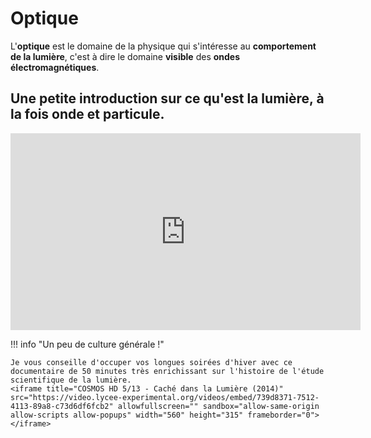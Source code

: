 # Optique

L'**optique** est le domaine de la physique qui s'intéresse au **comportement de la lumière**, c'est à dire le domaine **visible** des **ondes électromagnétiques**.

## Une petite introduction sur ce qu'est la lumière, à la fois onde et particule.

<iframe title="La Lumière" src="https://video.lycee-experimental.org/videos/embed/b3a7b405-7c5c-4b05-a82e-0d2d9f1d0da3" allowfullscreen="" sandbox="allow-same-origin allow-scripts allow-popups" width="560" height="315" frameborder="0"></iframe>



!!! info "Un peu de culture générale !"

    Je vous conseille d'occuper vos longues soirées d'hiver avec ce documentaire de 50 minutes très enrichissant sur l'histoire de l'étude scientifique de la lumière. 
    <iframe title="COSMOS HD 5/13 - Caché dans la Lumière (2014)" src="https://video.lycee-experimental.org/videos/embed/739d8371-7512-4113-89a8-c73d6df6fcb2" allowfullscreen="" sandbox="allow-same-origin allow-scripts allow-popups" width="560" height="315" frameborder="0"></iframe>